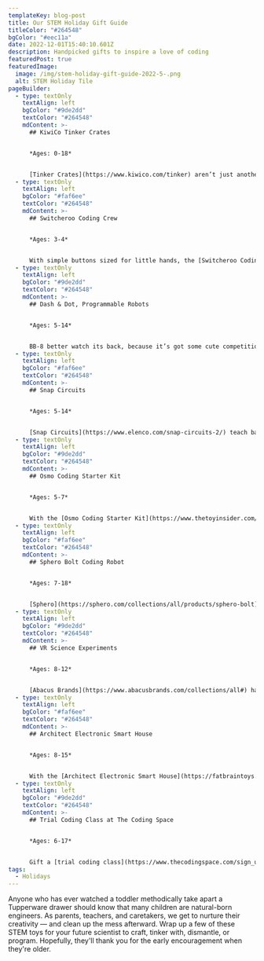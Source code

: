 ```yaml
---
templateKey: blog-post
title: Our STEM Holiday Gift Guide
titleColor: "#264548"
bgColor: "#eec11a"
date: 2022-12-01T15:40:10.601Z
description: Handpicked gifts to inspire a love of coding
featuredPost: true
featuredImage:
  image: /img/stem-holiday-gift-guide-2022-5-.png
  alt: STEM Holiday Tile
pageBuilder:
  - type: textOnly
    textAlign: left
    bgColor: "#9de2dd"
    textColor: "#264548"
    mdContent: >-
      ## KiwiCo Tinker Crates


      *Ages: 0-18*


      [Tinker Crates](https://www.kiwico.com/tinker) aren’t just another science kit. In every box, they create “low threshold, high ceiling” projects, so they’re accessible and fun for all types of learners. Not to mention, they provide fun ways to expose bright, curious kids to STEM concepts that they otherwise wouldn’t encounter in school for years!
  - type: textOnly
    textAlign: left
    bgColor: "#faf6ee"
    textColor: "#264548"
    mdContent: >-
      ## Switcheroo Coding Crew


      *Ages: 3-4*


      With simple buttons sized for little hands, the [Switcheroo Coding Crew](https://www.thetoyinsider.com/toys/switcheroo-coding-crew/) help preschoolers learn early programming concepts without a moment of screen time. Design endless coding challenges with the included interactive town playset.
  - type: textOnly
    textAlign: left
    bgColor: "#9de2dd"
    textColor: "#264548"
    mdContent: >-
      ## Dash & Dot, Programmable Robots


      *Ages: 5-14*


      BB-8 better watch its back, because it’s got some cute competition. [Dash and Dot](https://www.makewonder.com/), the programmable robots, are award-winning Toys of the Year and are beloved by kids and teachers around the world. Kids can program these smart bots to move, sing, dance, flash their lights, respond to voices, make sounds, and even tell a story.
  - type: textOnly
    textAlign: left
    bgColor: "#faf6ee"
    textColor: "#264548"
    mdContent: >-
      ## Snap Circuits


      *Ages: 5-14*


      [Snap Circuits](https://www.elenco.com/snap-circuits-2/) teach basic engineering, electronics and circuitry concepts by using building components with snaps to assemble electronic circuits on a simple “rows-and-columns” base grid. Future engineers can build a huge variety of projects like radios, digital voice recorders, burglar alarms, doorbells and other awesome circuitry.
  - type: textOnly
    textAlign: left
    bgColor: "#9de2dd"
    textColor: "#264548"
    mdContent: >-
      ## Osmo Coding Starter Kit


      *Ages: 5-7*


      With the [Osmo Coding Starter Kit](https://www.thetoyinsider.com/toys/osmo-coding-starter-kit/), kids learn basic to complex coding concepts by manipulating physical game pieces to create music, solve puzzles, and more in three app-based games.
  - type: textOnly
    textAlign: left
    bgColor: "#faf6ee"
    textColor: "#264548"
    mdContent: >-
      ## Sphero Bolt Coding Robot


      *Ages: 7-18*


      [Sphero](https://sphero.com/collections/all/products/sphero-bolt) is a tiny robot with a big personality. It comes with many different sensors, and can be programmed entirely by your child using either straightforward block-coding language or Javascript. Introduce your child to coding, robotics, and engineering with a spherical buddy!
  - type: textOnly
    textAlign: left
    bgColor: "#9de2dd"
    textColor: "#264548"
    mdContent: >-
      ## VR Science Experiments


      *Ages: 8-12*


      [Abacus Brands](https://www.abacusbrands.com/collections/all#) has invented toys that teach STEM through Virtual Reality! Using a simple set of VR goggles, kids can explore the solar system, learn the science of cooking, or even get a lesson from everyone’s favorite TV scientist, Bill Nye.
  - type: textOnly
    textAlign: left
    bgColor: "#faf6ee"
    textColor: "#264548"
    mdContent: >-
      ## Architect Electronic Smart House


      *Ages: 8-15*


      With the [Architect Electronic Smart House](https://fatbraintoys.com/toy_companies/smartlab/architech_electronic_smart_house.cfm), kids can design, build, and electrify! After building a custom structure with snap-together baseboards and wall/floor panels, your child can make their dream home come to life with wires, switches, lights, noisemakers, and more.
  - type: textOnly
    textAlign: left
    bgColor: "#9de2dd"
    textColor: "#264548"
    mdContent: >-
      ## Trial Coding Class at The Coding Space


      *Ages: 6-17*


      Gift a [trial coding class](https://www.thecodingspace.com/sign_up/classes/1770?trial_class=true) at The Coding Space to your curious coder. Our coding classes bring students together each week to make progress on individual projects, dive into hands-on activities, and explore opportunities for self-expression. [The Coding Space](https://www.thecodingspace.com/) is the leading provider of coding education in NYC and has been recognized in Time Out, Nickelodeon, Good Morning America, and more.
tags:
  - Holidays
---
```

Anyone who has ever watched a toddler methodically take apart a Tupperware drawer should know that many children are natural-born engineers. As parents, teachers, and caretakers, we get to nurture their creativity — and clean up the mess afterward. Wrap up a few of these STEM toys for your future scientist to craft, tinker with, dismantle, or program. Hopefully, they'll thank you for the early encouragement when they're older.